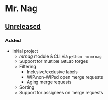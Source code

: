 # Mr. Nag

## [Unreleased]

### Added
  + Initial project
    - *mrnag* module & CLI via `python -m mrnag`
    - Support for multiple GitLab forges
    - Filtering
      + Inclusive/exclusive labels
      + WIP/non-WIPed open merge requests
      + Aging merge requests
    - Sorting
    - Support for assignees on merge requests


[Unreleased]: https://github.com/hg-jt/mrnag
